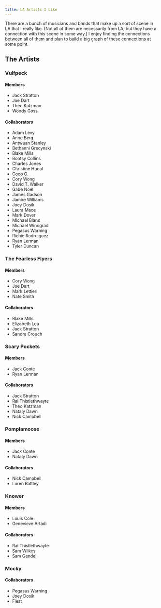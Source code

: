 ```yaml
---
title: LA Artists I Like
---
```


There are a bunch of musicians and bands that make up a sort of scene in LA
that I really like.
(Not all of them are necessarily from LA,
but they have a connection with this scene in some way.)
I enjoy finding the connections between all of them and plan to build a big
graph of these connections at some point.

## The Artists

### Vulfpeck

#### Members

- Jack Stratton
- Joe Dart
- Theo Katzman
- Woody Goss

#### Collaborators

- Adam Levy
- Anne Berg
- Antwuan Stanley
- Bethanni Grecynski
- Blake Mills
- Bootsy Collins
- Charles Jones
- Christine Hucal
- Coco O.
- Cory Wong
- David T. Walker
- Gabe Noel
- James Gadson
- Jamire Williams
- Joey Dosik
- Laura Mace
- Mark Dover
- Michael Bland
- Michael Winograd
- Pegasus Warning
- Richie Rodruiguez
- Ryan Lerman
- Tyler Duncan

### The Fearless Flyers

#### Members

- Cory Wong
- Joe Dart
- Mark Lettieri
- Nate Smith

#### Collaborators

- Blake Mills
- Elizabeth Lea
- Jack Stratton
- Sandra Crouch

### Scary Pockets

#### Members

- Jack Conte
- Ryan Lerman

#### Collaborators

- Jack Stratton
- Rai Thistlethwayte
- Theo Katzman
- Nataly Dawn
- Nick Campbell

### Pomplamoose

#### Members

- Jack Conte
- Nataly Dawn

#### Collaborators

- Nick Campbell
- Loren Battley

### Knower

#### Members

- Louis Cole
- Genevieve Artadi

#### Collaborators

- Rai Thistlethwayte
- Sam Wilkes
- Sam Gendel

### Mocky

#### Collaborators

- Pegasus Warning
- Joey Dosik
- Fiest
